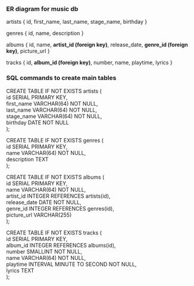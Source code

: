 ### ER diagram for music db

artists { id, first_name, last_name, stage_name, birthday }

genres { id, name, description }

albums { id, name, **artist_id (foreign key)**, release_date, **genre_id (foreign key)**, picture_url }

tracks { id, **album_id (foreign key)**, number, name, playtime, lyrics }


### SQL commands to create main tables

CREATE TABLE IF NOT EXISTS artists (  
             id SERIAL PRIMARY KEY,  
             first_name VARCHAR(64) NOT NULL,  
             last_name VARCHAR(64) NOT NULL,  
             stage_name VARCHAR(64) NOT NULL,  
             birthday DATE NOT NULL  
);  

CREATE TABLE IF NOT EXISTS genres (  
            id SERIAL PRIMARY KEY,  
            name VARCHAR(64) NOT NULL,  
            description TEXT  
);  

CREATE TABLE IF NOT EXISTS albums (  
             id SERIAL PRIMARY KEY,  
             name VARCHAR(64) NOT NULL,  
             artist_id INTEGER REFERENCES artists(id),  
             release_date DATE NOT NULL,  
             genre_id INTEGER REFERENCES genres(id),  
             picture_url VARCHAR(255)  
);  

CREATE TABLE IF NOT EXISTS tracks (  
             id SERIAL PRIMARY KEY,  
             album_id INTEGER REFERENCES albums(id),  
             number SMALLINT NOT NULL,  
             name VARCHAR(64) NOT NULL,  
             playtime INTERVAL MINUTE TO SECOND NOT NULL,  
             lyrics TEXT  
);  